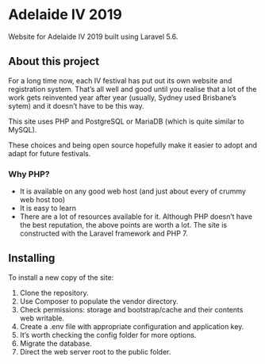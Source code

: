 # Adelaide IV 2019

Website for Adelaide IV 2019 built using Laravel 5.6.

## About this project

For a long time now, each IV festival has put out its own website and registration system.
That’s all well and good until you realise that a lot of the work gets reinvented year
after year (usually, Sydney used Brisbane’s sytem) and it doesn’t have to be this way.

This site uses PHP and PostgreSQL or MariaDB (which is quite similar to MySQL).

These choices and being open source hopefully make it easier to adopt and adapt for future festivals.

### Why PHP?
* It is available on any good web host (and just about every of crummy web host too)
* It is easy to learn
* There are a lot of resources available for it.
Although PHP doesn’t have the best reputation, the above points are worth a lot. The site
is constructed with the Laravel framework and PHP 7.

## Installing

To install a new copy of the site:
1. Clone the repository.
2. Use Composer to populate the vendor directory.
3. Check permissions: storage and bootstrap/cache and their contents web writable.
4. Create a .env file with appropriate configuration and application key.
5. It’s worth checking the config folder for more options.
6. Migrate the database.
7. Direct the web server root to the public folder.

